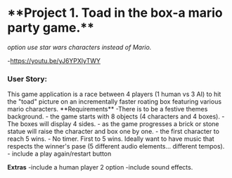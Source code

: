 <h1> **Project 1. Toad in the box-a mario party game.**</h1>
<em>option use star wars characters instead of Mario. </em>

-https://youtu.be/yJ6YPXlyTWY 

<h3> User Story: </h3>
This game application is a race between 4 players (1 human vs 3 AI) to hit the "toad" picture on an incrementally faster roating box featuring various mario characters. 
**Requirements**
-There is to be a festive themes background.
- the game starts with 8 objects (4 characters and 4 boxes). 
- The boxes will display 4 sides. 
- as the game progresses a brick or stone statue will raise the character and box one by one. 
- the first character to reach 5  wins. 
- No timer. First to 5 wins. Ideally want to have music that respects the winner's pase (5 different audio elements... different tempos). 
- include a play again/restart button


**Extras**
-include a human player 2 option 
-include sound effects. 



